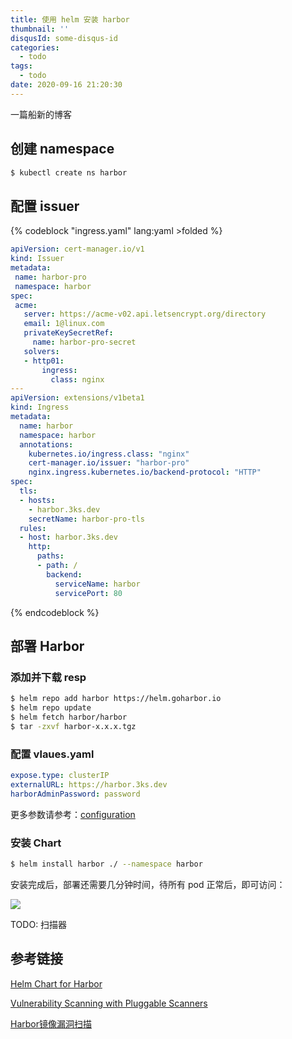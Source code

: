 ```yaml
---
title: 使用 helm 安装 harbor
thumbnail: ''
disqusId: some-disqus-id
categories:
  - todo
tags:
  - todo
date: 2020-09-16 21:20:30
---
```


一篇船新的博客

<!-- more -->

## 创建 namespace

```bash
$ kubectl create ns harbor
```

## 配置 issuer

{% codeblock "ingress.yaml" lang:yaml >folded %}
```yaml
apiVersion: cert-manager.io/v1
kind: Issuer
metadata:
 name: harbor-pro
 namespace: harbor
spec:
 acme:
   server: https://acme-v02.api.letsencrypt.org/directory
   email: 1@linux.com
   privateKeySecretRef:
     name: harbor-pro-secret
   solvers:
   - http01:
       ingress:
         class: nginx
---
apiVersion: extensions/v1beta1
kind: Ingress
metadata:
  name: harbor
  namespace: harbor
  annotations:
    kubernetes.io/ingress.class: "nginx"
    cert-manager.io/issuer: "harbor-pro"
    nginx.ingress.kubernetes.io/backend-protocol: "HTTP"
spec:
  tls:
  - hosts:
    - harbor.3ks.dev
    secretName: harbor-pro-tls
  rules:
  - host: harbor.3ks.dev
    http:
      paths:
      - path: /
        backend:
          serviceName: harbor
          servicePort: 80
```
{% endcodeblock %}

## 部署 Harbor
 
### 添加并下载 resp

```bash
$ helm repo add harbor https://helm.goharbor.io
$ helm repo update
$ helm fetch harbor/harbor
$ tar -zxvf harbor-x.x.x.tgz
```

### 配置 vlaues.yaml

```yaml
expose.type: clusterIP
externalURL: https://harbor.3ks.dev
harborAdminPassword: password
```

更多参数请参考：[configuration](https://github.com/goharbor/harbor-helm#configuration)

### 安装 Chart

```bash
$ helm install harbor ./ --namespace harbor
```

安装完成后，部署还需要几分钟时间，待所有 pod 正常后，即可访问：

![](https://cdn.sguan.top/markdown/20200916215851.png)


TODO: 扫描器


## 参考链接

[Helm Chart for Harbor](https://github.com/goharbor/harbor-helm)

[Vulnerability Scanning with Pluggable Scanners](https://goharbor.io/blog/harbor-1.10-release/#vulnerability-scanning-with-pluggable-scanners)

[Harbor镜像漏洞扫描](https://www.cnblogs.com/Dev0ps/p/12401615.html)

